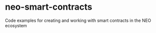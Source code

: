 # neo-smart-contracts
Code examples for creating and working with smart contracts in the NEO ecosystem
